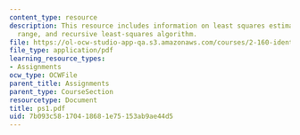 ```yaml
---
content_type: resource
description: This resource includes information on least squares estimation, calibration
  range, and recursive least-squares algorithm.
file: https://ol-ocw-studio-app-qa.s3.amazonaws.com/courses/2-160-identification-estimation-and-learning-spring-2006/7b093c58170418681e75153ab9ae44d5_ps1.pdf
file_type: application/pdf
learning_resource_types:
- Assignments
ocw_type: OCWFile
parent_title: Assignments
parent_type: CourseSection
resourcetype: Document
title: ps1.pdf
uid: 7b093c58-1704-1868-1e75-153ab9ae44d5
---
```


